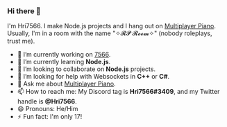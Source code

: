 ### Hi there 👋

I'm Hri7566. I make Node.js projects and I hang out on [Multiplayer Piano](https://www.multiplayerpiano.com). Usually, I'm in a room with the name "✧𝓡𝓟 𝓡𝓸𝓸𝓶✧" (nobody roleplays, trust me).

- 🔭 I’m currently working on [7566](https://github.com/Hri7566/bot-server).
- 🌱 I’m currently learning **Node.js**.
- 👯 I’m looking to collaborate on **Node.js** projects.
- 🤔 I’m looking for help with Websockets in **C++** or **C#**.
- 💬 Ask me about [Multiplayer Piano](https://www.multiplayerpiano.com).
- 📫 How to reach me: My Discord tag is **Hri7566#3409**, and my Twitter handle is **@Hri7566**.
- 😄 Pronouns: He/Him
- ⚡ Fun fact: I'm only 17!

<!--
**Hri7566/Hri7566** is a ✨ _special_ ✨ repository because its `README.md` (this file) appears on your GitHub profile.

Here are some ideas to get you started:

- 🔭 I’m currently working on ...
- 🌱 I’m currently learning ...
- 👯 I’m looking to collaborate on ...
- 🤔 I’m looking for help with ...
- 💬 Ask me about ...
- 📫 How to reach me: ...
- 😄 Pronouns: ...
- ⚡ Fun fact: ...
-->
